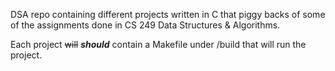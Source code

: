 DSA repo containing different projects written in C that 
piggy backs of some of the assignments done in CS 249
Data Structures & Algorithms.

Each project ~~will~~ ***should*** contain a Makefile under /build that
will run the project. 
